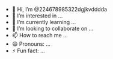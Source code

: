 - 👋 Hi, I’m @224678985322dgjkvdddda
- 👀 I’m interested in ...
- 🌱 I’m currently learning ...
- 💞️ I’m looking to collaborate on ...
- 📫 How to reach me ...
- 😄 Pronouns: ...
- ⚡ Fun fact: ...

<!---
224678985322dgjkvdddda/224678985322dgjkvdddda is a ✨ special ✨ repository because its `README.md` (this file) appears on your GitHub profile.
You can click the Preview link to take a look at your changes.
--->
